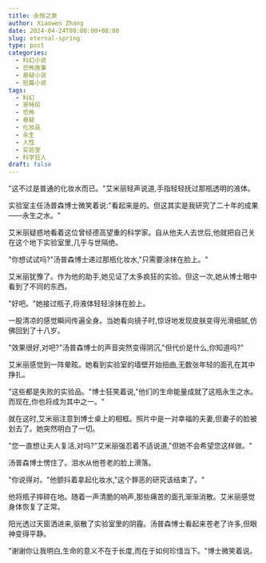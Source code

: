 ```yaml
---
title: 永恒之泉
author: Xiaowen Zhang
date: 2024-04-24T08:00:00+08:00
slug: eternal-spring
type: post
categories:
  - 科幻小说
  - 恐怖故事
  - 悬疑小说
  - 短篇小说
tags:
  - 科幻
  - 哥特风
  - 恐怖
  - 悬疑
  - 化妆品
  - 永生
  - 人性
  - 实验室
  - 科学狂人
draft: false
---
```


"这不过是普通的化妆水而已。"艾米丽轻声说道,手指轻轻抚过那瓶透明的液体。

实验室主任汤普森博士微笑着说:"看起来是的。但这其实是我研究了二十年的成果——永生之水。"

艾米丽疑惑地看着这位曾经德高望重的科学家。自从他夫人去世后,他就把自己关在这个地下实验室里,几乎与世隔绝。

"你想试试吗?"汤普森博士递过那瓶化妆水,"只需要涂抹在脸上。"

艾米丽犹豫了。作为他的助手,她见证了太多疯狂的实验。但这一次,她从博士眼中看到了不同的东西。

"好吧。"她接过瓶子,将液体轻轻涂抹在脸上。

一股清凉的感觉瞬间传遍全身。当她看向镜子时,惊讶地发现皮肤变得光滑细腻,仿佛回到了十八岁。

"效果很好,对吧?"汤普森博士的声音突然变得阴沉,"但代价是什么,你知道吗?"

艾米丽感觉到一阵晕眩。她看到实验室的墙壁开始扭曲,无数张年轻的面孔在其中挣扎。

"这些都是失败的实验品。"博士狂笑着说,"他们的生命能量成就了这瓶永生之水。而现在,你也将成为其中之一。"

就在这时,艾米丽注意到博士桌上的相框。照片中是一对幸福的夫妻,但妻子的脸被划去了。她突然明白了一切。

"您一直想让夫人复活,对吗?"艾米丽强忍着不适说道,"但她不会希望您这样做。"

汤普森博士愣住了。泪水从他苍老的脸上滑落。

"你说得对。"他颤抖着拿起化妆水,"这个罪恶的研究该结束了。"

他将瓶子摔碎在地。随着一声清脆的响声,那些痛苦的面孔渐渐消散。艾米丽感觉身体恢复了正常。

阳光透过天窗洒进来,驱散了实验室里的阴霾。汤普森博士看起来苍老了许多,但眼神变得平静。

"谢谢你让我明白,生命的意义不在于长度,而在于如何珍惜当下。"博士微笑着说。